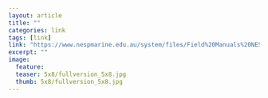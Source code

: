 ```yaml
---
layout: article
title: ""
categories: link
tags: [link]
link: "https://www.nespmarine.edu.au/system/files/Field%20Manuals%20NESPMarineHub_v1.pdf"
excerpt: ""
image:
  feature: 
  teaser: 5x8/fullversion_5x8.jpg
  thumb: 5x8/fullversion_5x8.jpg
---
```

